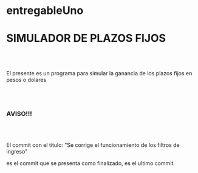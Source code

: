 # entregableUno
<h1>SIMULADOR DE PLAZOS FIJOS</h1>
<br></br>
 <p>El presente es un programa para simular la ganancia de los plazos fijos en pesos o dolares</p>
 <br></br>
 <h3>AVISO!!!</h3>
 <br></br>
 <p>El commit con el titulo: "Se corrige el funcionamiento de los filtros de ingreso"</p>
 <p>es el commit que se presenta como finalizado, es el ultimo commit.</p>
